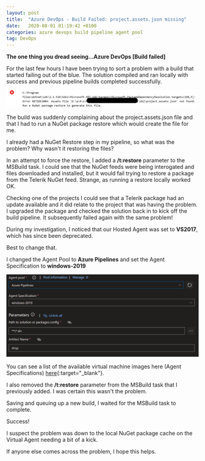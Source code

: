 ```yaml
---
layout: post
title:  "Azure DevOps - Build Failed: project.assets.json missing"
date:   2020-08-01 01:19:42 +0100
categories: azure devops build pipeline agent pool
tag: DevOps
---
```


**The one thing you dread seeing...Azure DevOps [Build failed]**

For the last few hours I have been trying to sort a problem with a build that started failing out of the blue.  The solution compiled and ran locally with success and previous pipeline builds completed successfully.

<img src="/images/ProjectAssetsFail.png" alt="Azure DevOps Build Failed Message" />

The build was suddenly complaining about the project.assets.json file and that I had to run a NuGet package restore which would create the file for me.

I already had a NuGet Restore step in my pipeline, so what was the problem?  Why wasn't it restoring the files?

In an attempt to force the restore, I added a **/t:restore** parameter to the MSBuild task.  I could see that the NuGet feeds were being interogated and files downloaded and installed, but it would fail trying to restore a package from the Telerik NuGet feed.  Strange, as running a restore locally worked OK.

Checking one of the projects I could see that a Telerik package had an update available and it did relate to the project that was having the problem.  I upgraded the package and checked the solution back in to kick off the build pipeline.  It subsequently failed again with the same problem!

During my investigation, I noticed that our Hosted Agent was set to **VS2017**, which has since been deprecated.

Best to change that.

I changed the Agent Pool to **Azure Pipelines** and set the Agent Specification to **windows-2019**

<img src="/images/AzureDevOpsAgentPool.png" alt="Azure DevOps Agent Pool" />

You can see a list of the available virtual machine images here (Agent Specifications) [here](https://docs.microsoft.com/en-us/azure/devops/pipelines/agents/hosted?view=azure-devops&tabs=yaml#software){:target="_blank"}. 

I also removed the **/t:restore** parameter from the MSBuild task that I previously added.  I was certain this wasn't the problem. 

Saving and queuing up a new build, I waited for the MSBuild task to complete.

Success!

I suspect the problem was down to the local NuGet package cache on the Virtual Agent needing a bit of a kick.

If anyone else comes across the problem, I hope this helps.